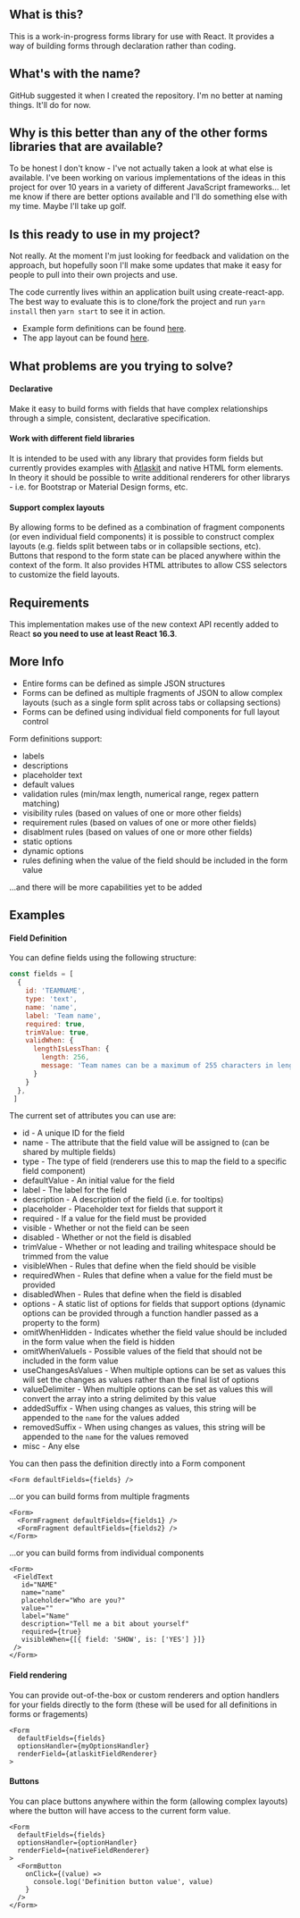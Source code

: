## What is this?
This is a work-in-progress forms library for use with React. It provides a way of building forms through declaration rather than coding. 

## What's with the name?
GitHub suggested it when I created the repository. I'm no better at naming things. It'll do for now.

## Why is this better than any of the other forms libraries that are available?
To be honest I don't know - I've not actually taken a look at what else is available. I've been working on various implementations of the ideas in this project for over 10 years in a variety of different JavaScript frameworks... let me know if there are better options available and I'll do something else with my time. Maybe I'll take up golf.

## Is this ready to use in my project?
Not really. At the moment I'm just looking for feedback and validation on the approach, but hopefully soon I'll make some updates that make it easy for people to pull into their own projects and use.

The code currently lives within an application built using create-react-app. The best way to evaluate this is to clone/fork the project and run `yarn install` then `yarn start` to see it in action.

* Example form definitions can be found [here](https://github.com/draperd/vigilant-invention/blob/master/src/examples/definitions.js).
* The app layout can be found [here](https://github.com/draperd/vigilant-invention/blob/master/src/examples/App.js).

## What problems are you trying to solve?

#### Declarative
Make it easy to build forms with fields that have complex relationships through a simple, consistent, declarative specification.

#### Work with different field libraries
It is intended to be used with any library that provides form fields but currently provides examples with [Atlaskit](https://atlaskit.atlassian.com/) and native HTML form elements. In theory it should be possible to write additional renderers for other librarys - i.e. for Bootstrap or Material Design forms, etc.

#### Support complex layouts
By allowing forms to be defined as a combination of fragment components (or even individual field components) it is possible to construct complex layouts (e.g. fields split between tabs or in collapsible sections, etc). Buttons that respond to the form state can be placed anywhere within the context of the form. It also provides HTML attributes to allow CSS selectors to customize the field layouts.

## Requirements
This implementation makes use of the new context API recently added to React **so you need to use at least React 16.3**.

## More Info

* Entire forms can be defined as simple JSON structures
* Forms can be defined as multiple fragments of JSON to allow complex layouts (such as a single form split across tabs or collapsing sections)
* Forms can be defined using individual field components for full layout control

Form definitions support:
* labels
* descriptions
* placeholder text
* default values
* validation rules (min/max length, numerical range, regex pattern matching)
* visibility rules (based on values of one or more other fields)
* requirement rules (based on values of one or more other fields)
* disablment rules (based on values of one or more other fields)
* static options
* dynamic options
* rules defining when the value of the field should be included in the form value

...and there will be more capabilities yet to be added

## Examples

#### Field Definition
You can define fields using the following structure:

```JAVASCRIPT
const fields = [
  {
    id: 'TEAMNAME',
    type: 'text',
    name: 'name',
    label: 'Team name',
    required: true,
    trimValue: true,
    validWhen: {
      lengthIsLessThan: {
        length: 256,
        message: 'Team names can be a maximum of 255 characters in length'
      }
    }
  },
 ]
 ```
 
 The current set of attributes you can use are:
 
 * id - A unique ID for the field
 * name - The attribute that the field value will be assigned to (can be shared by multiple fields)
 * type - The type of field (renderers use this to map the field to a specific field component)
 * defaultValue - An initial value for the field
 * label - The label for the field
 * description - A description of the field (i.e. for tooltips)
 * placeholder - Placeholder text for fields that support it
 * required - If a value for the field must be provided
 * visible - Whether or not the field can be seen
 * disabled - Whether or not the field is disabled
 * trimValue - Whether or not leading and trailing whitespace should be trimmed from the value
 * visibleWhen - Rules that define when the field should be visible
 * requiredWhen - Rules that define when a value for the field must be provided
 * disabledWhen - Rules that define when the field is disabled
 * options - A static list of options for fields that support options (dynamic options can be provided through a function handler passed as a property to the form)
 * omitWhenHidden - Indicates whether the field value should be included in the form value when the field is hidden
 * omitWhenValueIs - Possible values of the field that should not be included in the form value
 * useChangesAsValues - When multiple options can be set as values this will set the changes as values rather than the final list of options
 * valueDelimiter - When multiple options can be set as values this will convert the array into a string delimited by this value
 * addedSuffix - When using changes as values, this string will be appended to the `name` for the values added
 * removedSuffix - When using changes as values, this string will be appended to the `name` for the values removed
 * misc - Any else
 
 You can then pass the definition directly into a Form component
 
 ```JSX
 <Form defaultFields={fields} />
 ```
 
 ...or you can build forms from multiple fragments
 
 ```JSX
 <Form>
   <FormFragment defaultFields={fields1} />
   <FormFragment defaultFields={fields2} />
 </Form>
 ```
 
 ...or you can build forms from individual components
 
 ```JSX
 <Form>
  <FieldText
    id="NAME"
    name="name"
    placeholder="Who are you?"
    value=""
    label="Name"
    description="Tell me a bit about yourself"
    required={true}
    visibleWhen={[{ field: 'SHOW', is: ['YES'] }]}
  />
</Form>
```
  
#### Field rendering
You can provide out-of-the-box or custom renderers and option handlers for your fields directly to the form (these will be used for all definitions in forms or fragements)
  
```JSX
<Form
  defaultFields={fields}
  optionsHandler={myOptionsHandler}
  renderField={atlaskitFieldRenderer}
>
```

#### Buttons
You can place buttons anywhere within the form (allowing complex layouts) where the button will have access to the current form value.

```JSX
<Form
  defaultFields={fields}
  optionsHandler={optionHandler}
  renderField={nativeFieldRenderer}
>
  <FormButton
    onClick={(value) =>
      console.log('Definition button value', value)
    }
  />
</Form>
```
  
  
 
 

